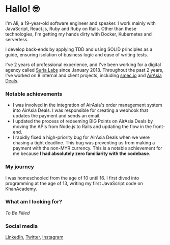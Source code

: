 # Hallo! 🤓

I'm Ali, a 19-year-old software engineer and speaker. I work mainly with JavaScript, React.js, Ruby and Ruby on Rails. Other than these technologies, I'm getting my hands dirty with Docker, Kubernetes and serverless.

I develop back-ends by applying TDD and using SOLID principles as a guide, ensuring isolation of business logic and ease of writing tests.

I've 2 years of professional experience, and I've been working for a digital agency called [Suria Labs](https://surialabs.com) since January 2018. Throughout the past 2 years, I've worked on 8 internal and client projects, including [smec.io](https://smec.io) and [AirAsia Deals](https://airasia.com/deals).

### Notable achievements
- I was involved in the integration of AirAsia's order management system into AirAsia Deals. I was responsible for creating a webhook that updates the payment and sends an email.
- I updated the process of redeeming BIG Points on AirAsia Deals by moving the APIs from Node.js to Rails and updating the flow in the front-end.
- I rapidly fixed a high-priority bug for AirAsia Deals when we were chasing a tight deadline. This bug was preventing us from making a payment with the non-MYR currency. This is a notable achievement for me because **I had absolutely zero familiarity with the codebase**.

### My journey
I was homeschooled from the age of 10 until 16. I first dived into programming at the age of 13, writing my first JavaScript code on KhanAcademy.

### What am I looking for?
_To Be Filled_

### Social media
[LinkedIn](https://www.linkedin.com/in/aliilman/), [Twitter](https://twitter.com/thealiilman), [Instagram](https://instagram.com/thealiilman)

<!--
**thealiilman/thealiilman** is a ✨ _special_ ✨ repository because its `README.md` (this file) appears on your GitHub profile.

Here are some ideas to get you started:

- 🔭 I’m currently working on ...
- 🌱 I’m currently learning ...
- 👯 I’m looking to collaborate on ...
- 🤔 I’m looking for help with ...
- 💬 Ask me about ...
- 📫 How to reach me: ...
- 😄 Pronouns: ...
- ⚡ Fun fact: ...
-->

